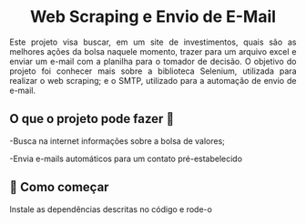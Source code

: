 <h1 align="center"> Web Scraping e Envio de E-Mail </h1>

<p align="justify"> Este projeto visa buscar, em um site de investimentos, quais são as melhores ações da bolsa naquele momento, trazer para um arquivo excel e enviar um e-mail com a planilha para o tomador de decisão. O objetivo do projeto foi conhecer mais sobre a biblioteca Selenium, utilizada para realizar o web scraping; e o SMTP, utilizado para a automação de envio de e-mail.</p>
  
## O que o projeto pode fazer :checkered_flag:
  -Busca na internet informações sobre a bolsa de valores;
  
  -Envia e-mails automáticos para um contato pré-estabelecido

## 🚀 Como começar 
  Instale as dependências descritas no código e rode-o
